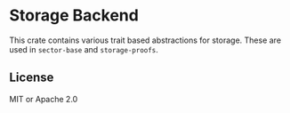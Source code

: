 # Storage Backend

This crate contains various trait based abstractions for storage. These are used in
`sector-base` and `storage-proofs`.

## License

MIT or Apache 2.0
